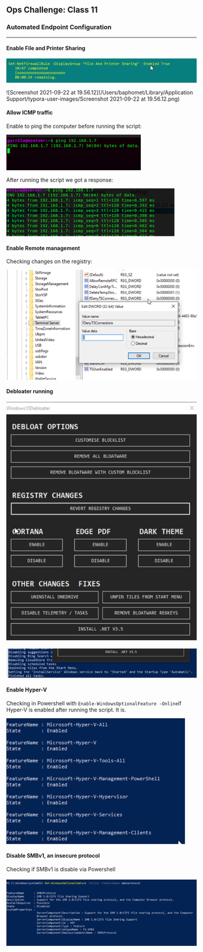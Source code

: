 

## Ops Challenge: Class 11

### Automated Endpoint Configuration

------

#### Enable File and Printer Sharing

![Screenshot 2021-09-22 at 19.34.57](https://github.com/pedrocorreiacodes/Ops-201/blob/master/challenges/Class%2011/screenshots/Screenshot%202021-09-22%20at%2019.34.57.png)

![Screenshot 2021-09-22 at 19.56.12](/Users/baphomet/Library/Application Support/typora-user-images/Screenshot 2021-09-22 at 19.56.12.png)

#### Allow ICMP traffic

Enable to ping the computer before running the script:

![Screenshot 2021-09-22 at 19.23.37](https://github.com/pedrocorreiacodes/Ops-201/blob/master/challenges/Class%2011/screenshots/Screenshot%202021-09-22%20at%2019.23.37.png)

After running the script we got a response:

![Screenshot 2021-09-22 at 19.22.43](https://github.com/pedrocorreiacodes/Ops-201/blob/master/challenges/Class%2011/screenshots/Screenshot%202021-09-22%20at%2019.22.43.png)

#### Enable Remote management

Checking changes on the registry:

![Screenshot 2021-09-22 at 20.01.48](https://github.com/pedrocorreiacodes/Ops-201/blob/master/challenges/Class%2011/screenshots/Screenshot%202021-09-22%20at%2020.01.48.png)



#### Debloater running

#### ![Screenshot 2021-09-22 at 20.04.55](https://github.com/pedrocorreiacodes/Ops-201/blob/master/challenges/Class%2011/screenshots/Screenshot%202021-09-22%20at%2020.04.55.png)

![Screenshot 2021-09-22 at 20.06.52](https://github.com/pedrocorreiacodes/Ops-201/blob/master/challenges/Class%2011/screenshots/Screenshot%202021-09-22%20at%2020.06.52.png)

#### Enable Hyper-V

Checking in Powershell with `Enable-WindowsOptionalFeature -Online`if Hyper-V is enabled after running the script. It is.

![Screenshot 2021-09-22 at 20.11.20](https://github.com/pedrocorreiacodes/Ops-201/blob/master/challenges/Class%2011/screenshots/Screenshot%202021-09-22%20at%2020.11.20.png?raw=true)

#### Disable SMBv1, an insecure protocol

Checking if SMBv1 is disable via Powershell

#### ![Screenshot 2021-09-22 at 20.11.20](https://github.com/pedrocorreiacodes/Ops-201/blob/master/challenges/Class%2011/screenshots/Screenshot%202021-09-22%20at%2020.16.51.png?raw=true)
